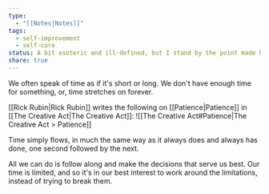 ```yaml
---
type:
  - "[[Notes|Notes]]"
tags:
  - self-improvement
  - self-care
status: A bit esoteric and ill-defined, but I stand by the point made here.
share: true
---
```


We often speak of time as if it's short or long. We don't have enough time for something, or, time stretches on forever.

[[Rick Rubin|Rick Rubin]] writes the following on [[Patience|Patience]] in [[The Creative Act|The Creative Act]]:
![[The Creative Act#Patience|The Creative Act > Patience]]

Time simply flows, in much the same way as it always does and always has done, one second followed by the next.

All we can do is follow along and make the decisions that serve us best. Our time is limited, and so it's in our best interest to work around the limitations, instead of trying to break them.




